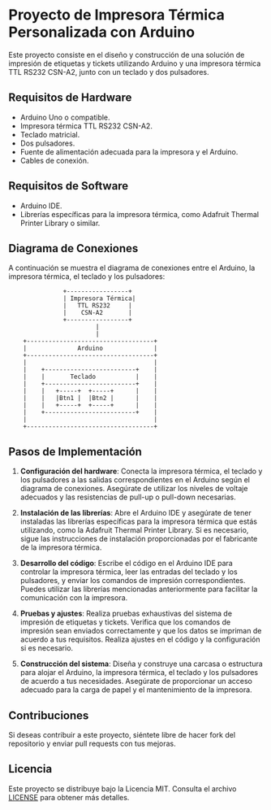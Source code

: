 # Proyecto de Impresora Térmica Personalizada con Arduino

Este proyecto consiste en el diseño y construcción de una solución de impresión de etiquetas y tickets utilizando Arduino y una impresora térmica TTL RS232 CSN-A2, junto con un teclado y dos pulsadores.

## Requisitos de Hardware

- Arduino Uno o compatible.
- Impresora térmica TTL RS232 CSN-A2.
- Teclado matricial.
- Dos pulsadores.
- Fuente de alimentación adecuada para la impresora y el Arduino.
- Cables de conexión.

## Requisitos de Software

- Arduino IDE.
- Librerías específicas para la impresora térmica, como Adafruit Thermal Printer Library o similar.

## Diagrama de Conexiones

A continuación se muestra el diagrama de conexiones entre el Arduino, la impresora térmica, el teclado y los pulsadores:

                   +-----------------+
                   | Impresora Térmica|
                   |   TTL RS232     |
                   |    CSN-A2       |
                   +-----------------+
                            |
                            |
        +-----------------------------------+
        |              Arduino              |
        +-----------------------------------+
        |                                   |
        |    +-------------------------+    |
        |    |       Teclado           |    |
        |    +-------------------------+    |
        |    |   +-----+  +-----+      |    |
        |    |   |Btn1 |  |Btn2 |      |    |
        |    |   +-----+  +-----+      |    |
        |    +-------------------------+    |
        |                                   |
        +-----------------------------------+

## Pasos de Implementación

1. **Configuración del hardware**: Conecta la impresora térmica, el teclado y los pulsadores a las salidas correspondientes en el Arduino según el diagrama de conexiones. Asegúrate de utilizar los niveles de voltaje adecuados y las resistencias de pull-up o pull-down necesarias.

2. **Instalación de las librerías**: Abre el Arduino IDE y asegúrate de tener instaladas las librerías específicas para la impresora térmica que estás utilizando, como la Adafruit Thermal Printer Library. Si es necesario, sigue las instrucciones de instalación proporcionadas por el fabricante de la impresora térmica.

3. **Desarrollo del código**: Escribe el código en el Arduino IDE para controlar la impresora térmica, leer las entradas del teclado y los pulsadores, y enviar los comandos de impresión correspondientes. Puedes utilizar las librerías mencionadas anteriormente para facilitar la comunicación con la impresora.

4. **Pruebas y ajustes**: Realiza pruebas exhaustivas del sistema de impresión de etiquetas y tickets. Verifica que los comandos de impresión sean enviados correctamente y que los datos se impriman de acuerdo a tus requisitos. Realiza ajustes en el código y la configuración si es necesario.

5. **Construcción del sistema**: Diseña y construye una carcasa o estructura para alojar el Arduino, la impresora térmica, el teclado y los pulsadores de acuerdo a tus necesidades. Asegúrate de proporcionar un acceso adecuado para la carga de papel y el mantenimiento de la impresora.

## Contribuciones

Si deseas contribuir a este proyecto, siéntete libre de hacer fork del repositorio y enviar pull requests con tus mejoras.

## Licencia

Este proyecto se distribuye bajo la Licencia MIT. Consulta el archivo [LICENSE](./LICENSE) para obtener más detalles.
